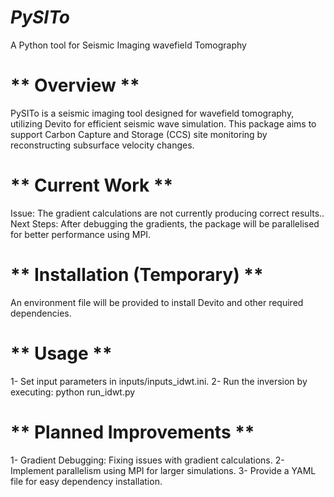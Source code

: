 
#                                      *PySITo*

A Python tool for Seismic Imaging wavefield Tomography

# ** Overview **

PySITo is a seismic imaging tool designed for wavefield tomography, utilizing Devito for efficient seismic wave simulation. This package aims to support Carbon Capture and Storage (CCS) site monitoring by reconstructing subsurface velocity changes.

# ** Current Work **

Issue: The gradient calculations are not currently producing correct results..
Next Steps: After debugging the gradients, the package will be parallelised for better performance using MPI.

# ** Installation (Temporary) **

An  environment file will be provided to install Devito and other required dependencies.

# ** Usage **

1- Set input parameters in inputs/inputs_idwt.ini.
2- Run the inversion by executing:
    python run_idwt.py

# ** Planned Improvements **

1- Gradient Debugging: Fixing issues with gradient calculations.
2- Implement parallelism using MPI for larger simulations.
3- Provide a YAML file for easy dependency installation.
